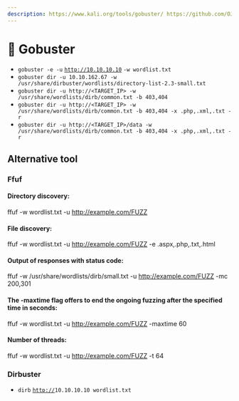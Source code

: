 ```yaml
---
description: https://www.kali.org/tools/gobuster/ https://github.com/OJ/gobuster
---
```


# 🔗 Gobuster

* `gobuster -e -u` [`http://10.10.10.10`](http://192.168.0.155/) `-w wordlist.txt`
* `gobuster dir -u 10.10.162.67 -w /usr/share/dirbuster/wordlists/directory-list-2.3-small.txt`
* `gobuster dir -u http://<TARGET_IP> -w /usr/share/wordlists/dirb/common.txt -b 403,404`
* `gobuster dir -u http://<TARGET_IP> -w /usr/share/wordlists/dirb/common.txt -b 403,404 -x .php,.xml,.txt -r`
* `gobuster dir -u http://<TARGET_IP>/data -w /usr/share/wordlists/dirb/common.txt -b 403,404 -x .php,.xml,.txt -r`

## **Alternative tool**

### Ffuf

#### Directory discovery:

ffuf -w wordlist.txt -u http://example.com/FUZZ

#### File discovery:

ffuf -w wordlist.txt -u http://example.com/FUZZ -e .aspx,.php,.txt,.html

#### Output of responses with status code:

ffuf -w /usr/share/wordlists/dirb/small.txt -u http://example.com/FUZZ -mc 200,301

#### The -maxtime flag offers to end the ongoing fuzzing after the specified time in seconds:

ffuf -w wordlist.txt -u http://example.com/FUZZ -maxtime 60

#### Number of threads:

ffuf -w wordlist.txt -u http://example.com/FUZZ -t 64

### **Dirbuster**

* `dirb` [`http://`](http://192.168.1.224/)`10.10.10.10 wordlist.txt`
